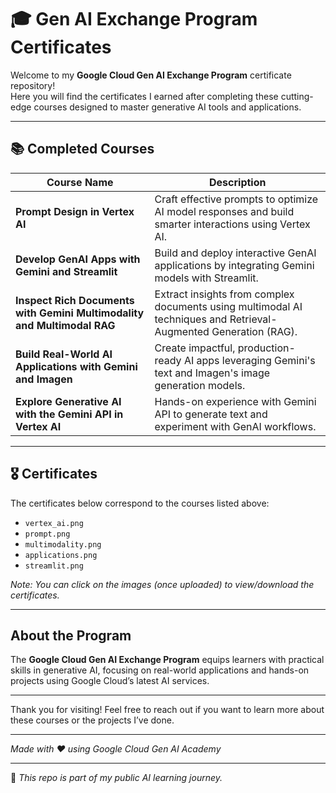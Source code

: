 # 🎓 Gen AI Exchange Program Certificates

Welcome to my **Google Cloud Gen AI Exchange Program** certificate repository!  
Here you will find the certificates I earned after completing these cutting-edge courses designed to master generative AI tools and applications.

---

## 📚 Completed Courses

| Course Name                                                                 | Description                                                                                           |
|-----------------------------------------------------------------------------|---------------------------------------------------------------------------------------------------|
| **Prompt Design in Vertex AI**                                              | Craft effective prompts to optimize AI model responses and build smarter interactions using Vertex AI. |
| **Develop GenAI Apps with Gemini and Streamlit**                           | Build and deploy interactive GenAI applications by integrating Gemini models with Streamlit.       |
| **Inspect Rich Documents with Gemini Multimodality and Multimodal RAG**    | Extract insights from complex documents using multimodal AI techniques and Retrieval-Augmented Generation (RAG). |
| **Build Real-World AI Applications with Gemini and Imagen**                | Create impactful, production-ready AI apps leveraging Gemini's text and Imagen's image generation models. |
| **Explore Generative AI with the Gemini API in Vertex AI**                 | Hands-on experience with Gemini API to generate text and experiment with GenAI workflows.           |

---

## 🎖 Certificates

The certificates below correspond to the courses listed above:

- `vertex_ai.png`  
- `prompt.png`  
- `multimodality.png`  
- `applications.png`  
- `streamlit.png`  

*Note: You can click on the images (once uploaded) to view/download the certificates.*

---

## About the Program

The **Google Cloud Gen AI Exchange Program** equips learners with practical skills in generative AI, focusing on real-world applications and hands-on projects using Google Cloud’s latest AI services.

---

Thank you for visiting! Feel free to reach out if you want to learn more about these courses or the projects I’ve done.

---

*Made with ❤️ using Google Cloud Gen AI Academy*

---

📌 _This repo is part of my public AI learning journey._
